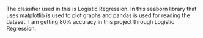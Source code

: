 The classifier used in this is Logistic Regression. In this seaborn library that uses matplotlib is used to plot graphs and pandas is used for reading the dataset. I am getting 80% accuracy in this project through Logistic Regression.
